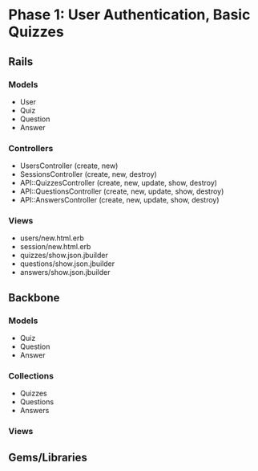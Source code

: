 # Phase 1: User Authentication, Basic Quizzes

## Rails
### Models
* User
* Quiz
* Question
* Answer

### Controllers
* UsersController (create, new)
* SessionsController (create, new, destroy)
* API::QuizzesController (create, new, update, show, destroy)
* API::QuestionsController (create, new, update, show, destroy)
* API::AnswersController (create, new, update, show, destroy)

### Views
* users/new.html.erb
* session/new.html.erb
* quizzes/show.json.jbuilder
* questions/show.json.jbuilder
* answers/show.json.jbuilder

## Backbone
### Models
* Quiz
* Question
* Answer

### Collections
* Quizzes
* Questions
* Answers

### Views

## Gems/Libraries
